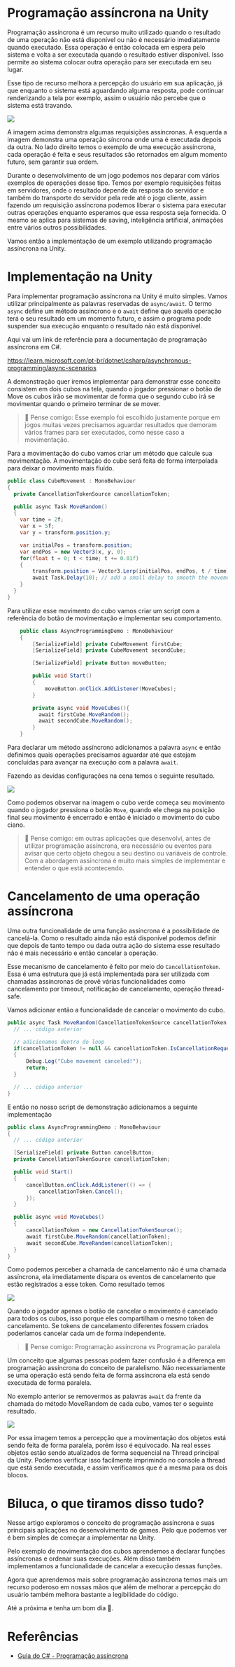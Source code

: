 # Programação assíncrona na Unity

Programação assíncrona é um recurso muito utilizado quando o resultado de uma operação não está disponível ou não é necessário imediatamente quando executado. Essa operação é então colocada em espera pelo sistema e volta a ser executada quando o resultado estiver disponível. Isso permite ao sistema colocar outra operação para ser executada em seu lugar.

Esse tipo de recurso melhora a percepção do usuário em sua aplicação, já que enquanto o sistema está aguardando alguma resposta, pode continuar renderizando a tela por exemplo, assim o usuário não percebe que o sistema está travando.

![](images/sync-vs-async.png)

A imagem acima demonstra algumas requisições assíncronas. A esquerda a imagem demonstra uma operação síncrona onde uma é executada depois da outra. No lado direito temos o exemplo de uma execução assíncrona, cada operação é feita e seus resultados são retornados em algum momento futuro, sem garantir sua ordem.

Durante o desenvolvimento de um jogo podemos nos deparar com vários exemplos de operações desse tipo. Temos por exemplo requisições feitas em servidores, onde o resultado depende da resposta do servidor e também do transporte do servidor pela rede até o jogo cliente, assim fazendo um requisição assíncrona podemos liberar o sistema para executar outras operações enquanto esperamos que essa resposta seja fornecida. O mesmo se aplica para sistemas de saving, inteligência artificial, animações entre vários outros possibilidades.

Vamos então a implementação de um exemplo utilizando programação assíncrona na Unity.

# Implementação na Unity

Para implementar programação assíncrona na Unity é muito simples. Vamos utilizar principalmente as palavras reservadas de `async/await`. O termo `async` define um método assíncrono e o `await` define que aquela operação terá o seu resultado em um momento futuro, e assim o programa pode suspender sua execução enquanto o resultado não está disponível.

Aqui vai um link de referência para a documentação de programação assíncrona em C#.

https://learn.microsoft.com/pt-br/dotnet/csharp/asynchronous-programming/async-scenarios

A demonstração quer iremos implementar para demonstrar esse conceito consistem em dois cubos na tela, quando o jogador pressionar o botão de Move os cubos irão se movimentar de forma que o segundo cubo irá se movimentar quando o primeiro terminar de se mover.

> 🐶 Pense comigo: Esse exemplo foi escolhido justamente porque em jogos muitas vezes precisamos aguardar resultados que demoram vários frames para ser executados, como nesse caso a movimentação.

Para a movimentação do cubo vamos criar um método que calcule sua movimentação. A movimentação do cube será feita de forma interpolada para deixar o movimento mais fluído. 

```csharp
public class CubeMovement : MonoBehaviour
{
  private CancellationTokenSource cancellationToken;

  public async Task MoveRandom()
  {
    var time = 2f;
    var x = 5f;
    var y = transform.position.y;

    var initialPos = transform.position;
    var endPos = new Vector3(x, y, 0);
    for(float t = 0; t < time; t += 0.01f)
    {
        transform.position = Vector3.Lerp(initialPos, endPos, t / time);
        await Task.Delay(10); // add a small delay to smooth the movement
    }
  }
}
```

Para utilizar esse movimento do cubo vamos criar um script com a referência do botão de movimentação e implementar seu comportamento.

```csharp
    public class AsyncProgrammingDemo : MonoBehaviour
    {
        [SerializeField] private CubeMovement firstCube;
        [SerializeField] private CubeMovement secondCube;

        [SerializeField] private Button moveButton;

        public void Start()
        {
            moveButton.onClick.AddListener(MoveCubes);
        }

        private async void MoveCubes(){
          await firstCube.MoveRandom();
          await secondCube.MoveRandom();
        }
    }
```

Para declarar um método assíncrono adicionamos a palavra `async` e então definimos quais operações precisamos aguardar até que estejam concluídas para avançar na execução com a palavra `await`.

Fazendo as devidas configurações na cena temos o seguinte resultado.

![](images/move.gif)

Como podemos observar na imagem o cubo verde começa seu movimento quando o jogador pressiona o botão `Move`, quando ele chega na posição final seu movimento é encerrado e então é iniciado o movimento do cubo ciano.

> 🐶 Pense comigo: em outras aplicações que desenvolvi, antes de utilizar programação assíncrona, era necessário ou eventos para avisar que certo objeto chegou a seu destino ou variáveis de controle. Com a abordagem assíncrona é muito mais simples de implementar e entender o que está acontecendo.

# Cancelamento de uma operação assíncrona

Uma outra funcionalidade de uma função assíncrona é a possibilidade de cancelá-la. Como o resultado ainda não está disponível podemos definir que depois de tanto tempo ou dada outra ação do sistema esse resultado não é mais necessário e então cancelar a operação.

Esse mecanismo de cancelamento é feito por meio do `CancellationToken`. Essa é uma estrutura que já está implementada para ser utilizada com chamadas assíncronas de provê várias funcionalidades como cancelamento por timeout, notificação de cancelamento, operação thread-safe.

Vamos adicionar então a funcionalidade de cancelar o movimento do cubo.

```csharp
public async Task MoveRandom(CancellationTokenSource cancellationToken = null){
  // ... código anterior

  // adicionamos dentro do loop
  if(cancellationToken != null && cancellationToken.IsCancellationRequested)
  {
      Debug.Log("Cube movement canceled!");
      return;
  }

  // ... código anterior
}
```

E então no nosso script de demonstração adicionamos a seguinte implementação

```csharp
public class AsyncProgrammingDemo : MonoBehaviour
{
  // ... código anterior

  [SerializeField] private Button cancelButton;
  private CancellationTokenSource cancellationToken;

  public void Start()
  {
      cancelButton.onClick.AddListener(() => {
          cancellationToken.Cancel();
      });
  }

  public async void MoveCubes()
  {
      cancellationToken = new CancellationTokenSource();
      await firstCube.MoveRandom(cancellationToken);
      await secondCube.MoveRandom(cancellationToken);
  }
}
```

Como podemos perceber a chamada de cancelamento não é uma chamada assíncrona, ela imediatamente dispara os eventos de cancelamento que estão registrados a esse token. Como resultado temos

![](images/move-cancel.gif)

Quando o jogador apenas o botão de cancelar o movimento é cancelado para todos os cubos, isso porque eles compartilham o mesmo token de cancelamento. Se tokens de cancelamento diferentes fossem criados poderíamos cancelar cada um de forma independente.

> 🐶 Pense comigo: Programação assíncrona vs Programação paralela

Um conceito que algumas pessoas podem fazer confusão é a diferença em programação assíncrona do conceito de paralelismo. Não necessariamente se uma operação está sendo feita de forma assíncrona ela está sendo executada de forma paralela.

No exemplo anterior se removermos as palavras `await` da frente da chamada do método MoveRandom de cada cubo, vamos ter o seguinte resultado. 

![](images/move-sync.gif)

Por essa imagem temos a percepção que a movimentação dos objetos está sendo feita de forma paralela, porém isso é equivocado. Na real esses objetos estão sendo atualizados de forma sequencial na Thread principal da Unity. Podemos verificar isso facilmente imprimindo no console a thread que está sendo executada, e assim verificamos que é a mesma para os dois blocos.

# Biluca, o que tiramos disso tudo?

Nesse artigo exploramos o conceito de programação assíncrona e suas principais aplicações no desenvolvimento de games. Pelo que podemos ver é bem simples de começar a implementar na Unity. 

Pelo exemplo de movimentação dos cubos aprendemos a declarar funções assíncronas e ordenar suas execuções. Além disso também implementamos a funcionalidade de cancelar a execução dessas funções.

Agora que aprendemos mais sobre programação assíncrona temos mais um recurso poderoso em nossas mãos que além de melhorar a percepção do usuário também melhora bastante a legibilidade do código.

Até a próxima e tenha um bom dia 🐶.

# Referências

- [Guia do C# - Programação assíncrona](https://learn.microsoft.com/pt-br/dotnet/csharp/asynchronous-programming/async-scenarios)